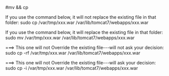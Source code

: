 #mv && cp

If you use the command below, it will not replace the existing file in that folder:
sudo cp /var/tmp/xxx.war /var/lib/tomcat7/webapps/xxx.war


If you use the command below, it will replace the existing file in that folder:
sudo mv /var/tmp/xxx.war /var/lib/tomcat7/webapps/xxx.war

===> This one will not Override the existing file---will not ask your decision:
sudo cp -rf /var/tmp/xxx.war /var/lib/tomcat7/webapps/xxx.war


===> This one will not Override the existing file---will ask your decision:
sudo cp -i /var/tmp/xxx.war /var/lib/tomcat7/webapps/xxx.war
